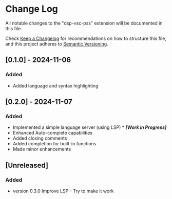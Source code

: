 # Change Log

All notable changes to the "dsp-vsc-pss" extension will be documented in this file.

Check [Keep a Changelog](http://keepachangelog.com/) for recommendations on how to structure this file, and this project adheres to [Semantic Versioning](https://semver.org/spec/v2.0.0.html).

## [0.1.0] - 2024-11-06

### Added

- Added language and syntax highlighting

## [0.2.0] - 2024-11-07

### Added

- Implemented a simple language server (using LSP) * ***[Work in Progress]***
- Enhanced Auto-complete capabilities
- Added closing comments
- Added completion for built-in functions
- Made minor enhancements

## [Unreleased]

### Added

- version 0.3.0 Improve LSP - Try to make it work
